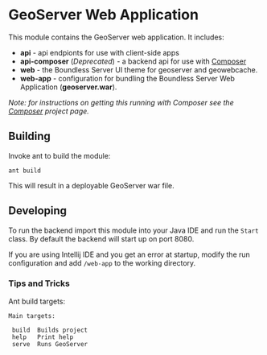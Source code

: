 # GeoServer Web Application

This module contains the GeoServer web application. It includes:

* **api** - api endpionts for use with client-side apps
* **api-composer** (*Deprecated*) - a backend api for use with [Composer](https://github.com/boundlessgeo/composer)
* **web** - the Boundless Server UI theme for geoserver and geowebcache.
* **web-app** - configuration for bundling the Boundless Server Web Application (**geoserver.war**).

*Note: for instructions on getting this running with Composer see the [Composer](https://github.com/boundlessgeo/composer) project page.*

## Building

Invoke ant to build the module:

    ant build

This will result in a deployable GeoServer war file.

## Developing

To run the backend import this module into your Java IDE and run
the `Start` class. By default the backend will start up on port 8080.

If you are using Intellij IDE and you get an error at startup, modify the run configuration and add `/web-app` to the working directory.

### Tips and Tricks

Ant build targets:

    Main targets:

     build  Builds project
     help   Print help
     serve  Runs GeoServer
